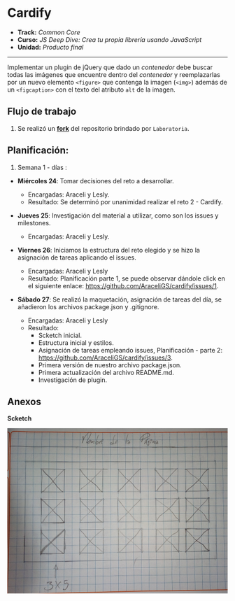 # Cardify

* **Track:** _Common Core_
* **Curso:** _JS Deep Dive: Crea tu propia librería usando JavaScript_
* **Unidad:** _Producto final_

***

Implementar un plugin de jQuery que dado un _contenedor_ debe buscar todas las
imágenes que encuentre dentro del _contenedor_ y reemplazarlas por un nuevo
elemento `<figure>` que contenga la imagen (`<img>`) además de un `<figcaption>`
con el texto del atributo `alt` de la imagen.

## Flujo de trabajo

1. Se realizó un [**fork**](https://gist.github.com/ivandevp/1de47ae69a5e139a6622d78c882e1f74)
   del repositorio brindado por `Laboratoria`.

## Planificación:

1. Semana 1 - días : 

  - **Miércoles 24**: Tomar decisiones del reto a desarrollar.
    - Encargadas: Araceli y Lesly.
    - Resultado: Se determinó por unanimidad realizar el reto 2 - Cardify.

  - **Jueves 25**: Investigación del material a utilizar, como son los issues y milestones.
    - Encargadas: Araceli y Lesly.

  - **Viernes 26**: Iniciamos la estructura del reto elegido y se hizo la asignación de tareas aplicando el issues. 
    - Encargadas: Araceli y Lesly 
    - Resultado: Planificación parte 1, se puede observar dándole click en el siguiente enlace: https://github.com/AraceliGS/cardify/issues/1.

  - **Sábado 27**: Se realizó la maquetación, asignación de tareas del día, se añadieron los archivos package.json y .gitignore.
    - Encargadas: Araceli y Lesly
    - Resultado: 
      - Scketch inicial.
      - Estructura inicial y estilos.
      - Asignación de tareas empleando issues, Planificación - parte 2: https://github.com/AraceliGS/cardify/issues/3.
      - Primera versión de nuestro archivo package.json.
      - Primera actualización del archivo README.md.
      - Investigación de plugin.

## Anexos

**Scketch**

![scketch-inicial](assets/docs/scketch-inicial.jpg "scketch-inicial")

